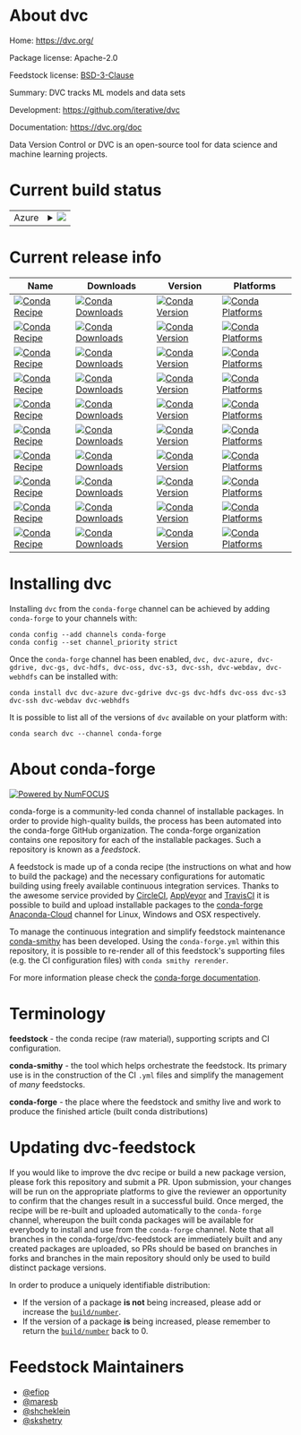 About dvc
=========

Home: https://dvc.org/

Package license: Apache-2.0

Feedstock license: [BSD-3-Clause](https://github.com/conda-forge/dvc-feedstock/blob/master/LICENSE.txt)

Summary: DVC tracks ML models and data sets

Development: https://github.com/iterative/dvc

Documentation: https://dvc.org/doc

Data Version Control or DVC is an open-source tool for data science
and machine learning projects.


Current build status
====================


<table>
    
  <tr>
    <td>Azure</td>
    <td>
      <details>
        <summary>
          <a href="https://dev.azure.com/conda-forge/feedstock-builds/_build/latest?definitionId=7270&branchName=master">
            <img src="https://dev.azure.com/conda-forge/feedstock-builds/_apis/build/status/dvc-feedstock?branchName=master">
          </a>
        </summary>
        <table>
          <thead><tr><th>Variant</th><th>Status</th></tr></thead>
          <tbody><tr>
              <td>linux_64_python3.7.____cpython</td>
              <td>
                <a href="https://dev.azure.com/conda-forge/feedstock-builds/_build/latest?definitionId=7270&branchName=master">
                  <img src="https://dev.azure.com/conda-forge/feedstock-builds/_apis/build/status/dvc-feedstock?branchName=master&jobName=linux&configuration=linux_64_python3.7.____cpython" alt="variant">
                </a>
              </td>
            </tr><tr>
              <td>linux_64_python3.8.____cpython</td>
              <td>
                <a href="https://dev.azure.com/conda-forge/feedstock-builds/_build/latest?definitionId=7270&branchName=master">
                  <img src="https://dev.azure.com/conda-forge/feedstock-builds/_apis/build/status/dvc-feedstock?branchName=master&jobName=linux&configuration=linux_64_python3.8.____cpython" alt="variant">
                </a>
              </td>
            </tr><tr>
              <td>linux_64_python3.9.____cpython</td>
              <td>
                <a href="https://dev.azure.com/conda-forge/feedstock-builds/_build/latest?definitionId=7270&branchName=master">
                  <img src="https://dev.azure.com/conda-forge/feedstock-builds/_apis/build/status/dvc-feedstock?branchName=master&jobName=linux&configuration=linux_64_python3.9.____cpython" alt="variant">
                </a>
              </td>
            </tr><tr>
              <td>osx_64_python3.7.____cpython</td>
              <td>
                <a href="https://dev.azure.com/conda-forge/feedstock-builds/_build/latest?definitionId=7270&branchName=master">
                  <img src="https://dev.azure.com/conda-forge/feedstock-builds/_apis/build/status/dvc-feedstock?branchName=master&jobName=osx&configuration=osx_64_python3.7.____cpython" alt="variant">
                </a>
              </td>
            </tr><tr>
              <td>osx_64_python3.8.____cpython</td>
              <td>
                <a href="https://dev.azure.com/conda-forge/feedstock-builds/_build/latest?definitionId=7270&branchName=master">
                  <img src="https://dev.azure.com/conda-forge/feedstock-builds/_apis/build/status/dvc-feedstock?branchName=master&jobName=osx&configuration=osx_64_python3.8.____cpython" alt="variant">
                </a>
              </td>
            </tr><tr>
              <td>osx_64_python3.9.____cpython</td>
              <td>
                <a href="https://dev.azure.com/conda-forge/feedstock-builds/_build/latest?definitionId=7270&branchName=master">
                  <img src="https://dev.azure.com/conda-forge/feedstock-builds/_apis/build/status/dvc-feedstock?branchName=master&jobName=osx&configuration=osx_64_python3.9.____cpython" alt="variant">
                </a>
              </td>
            </tr><tr>
              <td>win_64_python3.8.____cpython</td>
              <td>
                <a href="https://dev.azure.com/conda-forge/feedstock-builds/_build/latest?definitionId=7270&branchName=master">
                  <img src="https://dev.azure.com/conda-forge/feedstock-builds/_apis/build/status/dvc-feedstock?branchName=master&jobName=win&configuration=win_64_python3.8.____cpython" alt="variant">
                </a>
              </td>
            </tr><tr>
              <td>win_64_python3.9.____cpython</td>
              <td>
                <a href="https://dev.azure.com/conda-forge/feedstock-builds/_build/latest?definitionId=7270&branchName=master">
                  <img src="https://dev.azure.com/conda-forge/feedstock-builds/_apis/build/status/dvc-feedstock?branchName=master&jobName=win&configuration=win_64_python3.9.____cpython" alt="variant">
                </a>
              </td>
            </tr>
          </tbody>
        </table>
      </details>
    </td>
  </tr>
</table>

Current release info
====================

| Name | Downloads | Version | Platforms |
| --- | --- | --- | --- |
| [![Conda Recipe](https://img.shields.io/badge/recipe-dvc-green.svg)](https://anaconda.org/conda-forge/dvc) | [![Conda Downloads](https://img.shields.io/conda/dn/conda-forge/dvc.svg)](https://anaconda.org/conda-forge/dvc) | [![Conda Version](https://img.shields.io/conda/vn/conda-forge/dvc.svg)](https://anaconda.org/conda-forge/dvc) | [![Conda Platforms](https://img.shields.io/conda/pn/conda-forge/dvc.svg)](https://anaconda.org/conda-forge/dvc) |
| [![Conda Recipe](https://img.shields.io/badge/recipe-dvc--azure-green.svg)](https://anaconda.org/conda-forge/dvc-azure) | [![Conda Downloads](https://img.shields.io/conda/dn/conda-forge/dvc-azure.svg)](https://anaconda.org/conda-forge/dvc-azure) | [![Conda Version](https://img.shields.io/conda/vn/conda-forge/dvc-azure.svg)](https://anaconda.org/conda-forge/dvc-azure) | [![Conda Platforms](https://img.shields.io/conda/pn/conda-forge/dvc-azure.svg)](https://anaconda.org/conda-forge/dvc-azure) |
| [![Conda Recipe](https://img.shields.io/badge/recipe-dvc--gdrive-green.svg)](https://anaconda.org/conda-forge/dvc-gdrive) | [![Conda Downloads](https://img.shields.io/conda/dn/conda-forge/dvc-gdrive.svg)](https://anaconda.org/conda-forge/dvc-gdrive) | [![Conda Version](https://img.shields.io/conda/vn/conda-forge/dvc-gdrive.svg)](https://anaconda.org/conda-forge/dvc-gdrive) | [![Conda Platforms](https://img.shields.io/conda/pn/conda-forge/dvc-gdrive.svg)](https://anaconda.org/conda-forge/dvc-gdrive) |
| [![Conda Recipe](https://img.shields.io/badge/recipe-dvc--gs-green.svg)](https://anaconda.org/conda-forge/dvc-gs) | [![Conda Downloads](https://img.shields.io/conda/dn/conda-forge/dvc-gs.svg)](https://anaconda.org/conda-forge/dvc-gs) | [![Conda Version](https://img.shields.io/conda/vn/conda-forge/dvc-gs.svg)](https://anaconda.org/conda-forge/dvc-gs) | [![Conda Platforms](https://img.shields.io/conda/pn/conda-forge/dvc-gs.svg)](https://anaconda.org/conda-forge/dvc-gs) |
| [![Conda Recipe](https://img.shields.io/badge/recipe-dvc--hdfs-green.svg)](https://anaconda.org/conda-forge/dvc-hdfs) | [![Conda Downloads](https://img.shields.io/conda/dn/conda-forge/dvc-hdfs.svg)](https://anaconda.org/conda-forge/dvc-hdfs) | [![Conda Version](https://img.shields.io/conda/vn/conda-forge/dvc-hdfs.svg)](https://anaconda.org/conda-forge/dvc-hdfs) | [![Conda Platforms](https://img.shields.io/conda/pn/conda-forge/dvc-hdfs.svg)](https://anaconda.org/conda-forge/dvc-hdfs) |
| [![Conda Recipe](https://img.shields.io/badge/recipe-dvc--oss-green.svg)](https://anaconda.org/conda-forge/dvc-oss) | [![Conda Downloads](https://img.shields.io/conda/dn/conda-forge/dvc-oss.svg)](https://anaconda.org/conda-forge/dvc-oss) | [![Conda Version](https://img.shields.io/conda/vn/conda-forge/dvc-oss.svg)](https://anaconda.org/conda-forge/dvc-oss) | [![Conda Platforms](https://img.shields.io/conda/pn/conda-forge/dvc-oss.svg)](https://anaconda.org/conda-forge/dvc-oss) |
| [![Conda Recipe](https://img.shields.io/badge/recipe-dvc--s3-green.svg)](https://anaconda.org/conda-forge/dvc-s3) | [![Conda Downloads](https://img.shields.io/conda/dn/conda-forge/dvc-s3.svg)](https://anaconda.org/conda-forge/dvc-s3) | [![Conda Version](https://img.shields.io/conda/vn/conda-forge/dvc-s3.svg)](https://anaconda.org/conda-forge/dvc-s3) | [![Conda Platforms](https://img.shields.io/conda/pn/conda-forge/dvc-s3.svg)](https://anaconda.org/conda-forge/dvc-s3) |
| [![Conda Recipe](https://img.shields.io/badge/recipe-dvc--ssh-green.svg)](https://anaconda.org/conda-forge/dvc-ssh) | [![Conda Downloads](https://img.shields.io/conda/dn/conda-forge/dvc-ssh.svg)](https://anaconda.org/conda-forge/dvc-ssh) | [![Conda Version](https://img.shields.io/conda/vn/conda-forge/dvc-ssh.svg)](https://anaconda.org/conda-forge/dvc-ssh) | [![Conda Platforms](https://img.shields.io/conda/pn/conda-forge/dvc-ssh.svg)](https://anaconda.org/conda-forge/dvc-ssh) |
| [![Conda Recipe](https://img.shields.io/badge/recipe-dvc--webdav-green.svg)](https://anaconda.org/conda-forge/dvc-webdav) | [![Conda Downloads](https://img.shields.io/conda/dn/conda-forge/dvc-webdav.svg)](https://anaconda.org/conda-forge/dvc-webdav) | [![Conda Version](https://img.shields.io/conda/vn/conda-forge/dvc-webdav.svg)](https://anaconda.org/conda-forge/dvc-webdav) | [![Conda Platforms](https://img.shields.io/conda/pn/conda-forge/dvc-webdav.svg)](https://anaconda.org/conda-forge/dvc-webdav) |
| [![Conda Recipe](https://img.shields.io/badge/recipe-dvc--webhdfs-green.svg)](https://anaconda.org/conda-forge/dvc-webhdfs) | [![Conda Downloads](https://img.shields.io/conda/dn/conda-forge/dvc-webhdfs.svg)](https://anaconda.org/conda-forge/dvc-webhdfs) | [![Conda Version](https://img.shields.io/conda/vn/conda-forge/dvc-webhdfs.svg)](https://anaconda.org/conda-forge/dvc-webhdfs) | [![Conda Platforms](https://img.shields.io/conda/pn/conda-forge/dvc-webhdfs.svg)](https://anaconda.org/conda-forge/dvc-webhdfs) |

Installing dvc
==============

Installing `dvc` from the `conda-forge` channel can be achieved by adding `conda-forge` to your channels with:

```
conda config --add channels conda-forge
conda config --set channel_priority strict
```

Once the `conda-forge` channel has been enabled, `dvc, dvc-azure, dvc-gdrive, dvc-gs, dvc-hdfs, dvc-oss, dvc-s3, dvc-ssh, dvc-webdav, dvc-webhdfs` can be installed with:

```
conda install dvc dvc-azure dvc-gdrive dvc-gs dvc-hdfs dvc-oss dvc-s3 dvc-ssh dvc-webdav dvc-webhdfs
```

It is possible to list all of the versions of `dvc` available on your platform with:

```
conda search dvc --channel conda-forge
```


About conda-forge
=================

[![Powered by
NumFOCUS](https://img.shields.io/badge/powered%20by-NumFOCUS-orange.svg?style=flat&colorA=E1523D&colorB=007D8A)](https://numfocus.org)

conda-forge is a community-led conda channel of installable packages.
In order to provide high-quality builds, the process has been automated into the
conda-forge GitHub organization. The conda-forge organization contains one repository
for each of the installable packages. Such a repository is known as a *feedstock*.

A feedstock is made up of a conda recipe (the instructions on what and how to build
the package) and the necessary configurations for automatic building using freely
available continuous integration services. Thanks to the awesome service provided by
[CircleCI](https://circleci.com/), [AppVeyor](https://www.appveyor.com/)
and [TravisCI](https://travis-ci.com/) it is possible to build and upload installable
packages to the [conda-forge](https://anaconda.org/conda-forge)
[Anaconda-Cloud](https://anaconda.org/) channel for Linux, Windows and OSX respectively.

To manage the continuous integration and simplify feedstock maintenance
[conda-smithy](https://github.com/conda-forge/conda-smithy) has been developed.
Using the ``conda-forge.yml`` within this repository, it is possible to re-render all of
this feedstock's supporting files (e.g. the CI configuration files) with ``conda smithy rerender``.

For more information please check the [conda-forge documentation](https://conda-forge.org/docs/).

Terminology
===========

**feedstock** - the conda recipe (raw material), supporting scripts and CI configuration.

**conda-smithy** - the tool which helps orchestrate the feedstock.
                   Its primary use is in the construction of the CI ``.yml`` files
                   and simplify the management of *many* feedstocks.

**conda-forge** - the place where the feedstock and smithy live and work to
                  produce the finished article (built conda distributions)


Updating dvc-feedstock
======================

If you would like to improve the dvc recipe or build a new
package version, please fork this repository and submit a PR. Upon submission,
your changes will be run on the appropriate platforms to give the reviewer an
opportunity to confirm that the changes result in a successful build. Once
merged, the recipe will be re-built and uploaded automatically to the
`conda-forge` channel, whereupon the built conda packages will be available for
everybody to install and use from the `conda-forge` channel.
Note that all branches in the conda-forge/dvc-feedstock are
immediately built and any created packages are uploaded, so PRs should be based
on branches in forks and branches in the main repository should only be used to
build distinct package versions.

In order to produce a uniquely identifiable distribution:
 * If the version of a package **is not** being increased, please add or increase
   the [``build/number``](https://docs.conda.io/projects/conda-build/en/latest/resources/define-metadata.html#build-number-and-string).
 * If the version of a package **is** being increased, please remember to return
   the [``build/number``](https://docs.conda.io/projects/conda-build/en/latest/resources/define-metadata.html#build-number-and-string)
   back to 0.

Feedstock Maintainers
=====================

* [@efiop](https://github.com/efiop/)
* [@maresb](https://github.com/maresb/)
* [@shcheklein](https://github.com/shcheklein/)
* [@skshetry](https://github.com/skshetry/)

